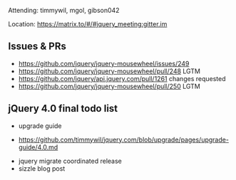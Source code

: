Attending: timmywil, mgol, gibson042

Location: https://matrix.to/#/#jquery_meeting:gitter.im

## Issues & PRs
* https://github.com/jquery/jquery-mousewheel/issues/249
* https://github.com/jquery/jquery-mousewheel/pull/248 LGTM
* https://github.com/jquery/api.jquery.com/pull/1261 changes requested
* https://github.com/jquery/jquery-mousewheel/pull/250 LGTM

## jQuery 4.0 final todo list
* upgrade guide
- https://github.com/timmywil/jquery.com/blob/upgrade/pages/upgrade-guide/4.0.md
* jquery migrate coordinated release
* sizzle blog post
